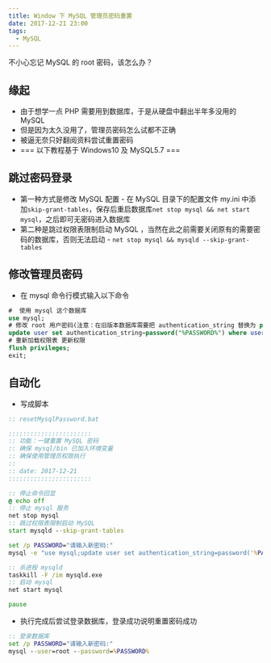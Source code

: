 ```yaml
---
title: Window 下 MySQL 管理员密码重置
date: 2017-12-21 23:00
tags:
  - MySQL
---
```


不小心忘记 MySQL 的 root 密码，该怎么办？

## 缘起

- 由于想学一点 PHP 需要用到数据库，于是从硬盘中翻出半年多没用的 MySQL
- 但是因为太久没用了，管理员密码怎么试都不正确
- 被逼无奈只好翻阅资料尝试重置密码
- === 以下教程基于 Windows10 及 MySQL5.7 ===

## 跳过密码登录

- 第一种方式是修改 MySQL 配置 - 在 MySQL 目录下的配置文件 my.ini 中添加`skip-grant-tables`，保存后重启数据库`net stop mysql && net start mysql`，之后即可无密码进入数据库
- 第二种是跳过权限表限制启动 MySQL ，当然在此之前需要关闭原有的需要密码的数据库，否则无法启动 - `net stop mysql && mysqld --skip-grant-tables`

## 修改管理员密码

- 在 mysql 命令行模式输入以下命令

```sql
#  使用 mysql 这个数据库
use mysql;
# 修改 root 用户密码(注意：在旧版本数据库需要把 authentication_string 替换为 password)
update user set authentication_string=password("%PASSWORD%") where user="root";
# 重新加载权限表 更新权限
flush privileges;
exit;
```

## 自动化

- 写成脚本

```cmd
:: resetMysqlPassword.bat

:::::::::::::::::::::::
:: 功能：一键重置 MySQL 密码
:: 确保 mysql/bin 已加入环境变量
:: 确保使用管理员权限执行
::
:: date: 2017-12-21
:::::::::::::::::::::::

:: 停止命令回显
@ echo off
:: 停止 mysql 服务
net stop mysql
:: 跳过权限表限制启动 MySQL
start mysqld --skip-grant-tables

set /p PASSWORD="请输入新密码:"
mysql -e "use mysql;update user set authentication_string=password('%PASSWORD%') where user='root';flush privileges;"

:: 杀进程 mysqld
taskkill -F /im mysqld.exe
:: 启动 mysql
net start mysql

pause
```

- 执行完成后尝试登录数据库，登录成功说明重置密码成功

```cmd
:: 登录数据库
set /p PASSWORD="请输入新密码:"
mysql --user=root --password=%PASSWORD%
```
